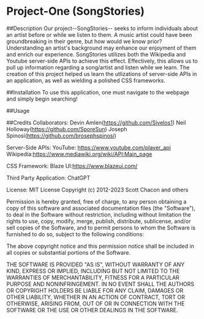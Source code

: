 # Project-One (SongStories)

##Description
Our project--SongStories-- seeks to inform individuals about an artist before or while we listen to them. A music artist could have been groundbreaking in their genre, but how would we know prior? Understanding an artist's background may enhance our enjoyment of them and enrich our experience. SongStories utilizes both the Wikipedia and Youtube server-side APIs to achieve this effect. Effectively, this allows us to pull up information regarding a song/artist and listen while we learn. The creation of this project helped us learn the utlizations of server-side APIs in an application, as well as wielding a polished CSS frameworks.

##Installation
To use this application, one must navigate to the webpage and simply begin searching!

##Usage

##Credits
Collaborators:
Devin Amlen(https://github.com/Sivelos1)
Neil Holloway(https://github.com/SporeSun)
Joseph Spinosi(https://github.com/brosephspinosi)

Server-Side APIs:
YouTube: https://www.youtube.com/player_api
Wikipedia:https://www.mediawiki.org/wiki/API:Main_page

CSS Framework:
Blaze UI:https://www.blazeui.com/

Third Party Application:
ChatGPT

License:
MIT License
Copyright (c) 2012-2023 Scott Chacon and others

Permission is hereby granted, free of charge, to any person obtaining
a copy of this software and associated documentation files (the
"Software"), to deal in the Software without restriction, including
without limitation the rights to use, copy, modify, merge, publish,
distribute, sublicense, and/or sell copies of the Software, and to
permit persons to whom the Software is furnished to do so, subject to
the following conditions:

The above copyright notice and this permission notice shall be
included in all copies or substantial portions of the Software.

THE SOFTWARE IS PROVIDED "AS IS", WITHOUT WARRANTY OF ANY KIND,
EXPRESS OR IMPLIED, INCLUDING BUT NOT LIMITED TO THE WARRANTIES OF
MERCHANTABILITY, FITNESS FOR A PARTICULAR PURPOSE AND
NONINFRINGEMENT. IN NO EVENT SHALL THE AUTHORS OR COPYRIGHT HOLDERS BE
LIABLE FOR ANY CLAIM, DAMAGES OR OTHER LIABILITY, WHETHER IN AN ACTION
OF CONTRACT, TORT OR OTHERWISE, ARISING FROM, OUT OF OR IN CONNECTION
WITH THE SOFTWARE OR THE USE OR OTHER DEALINGS IN THE SOFTWARE.


